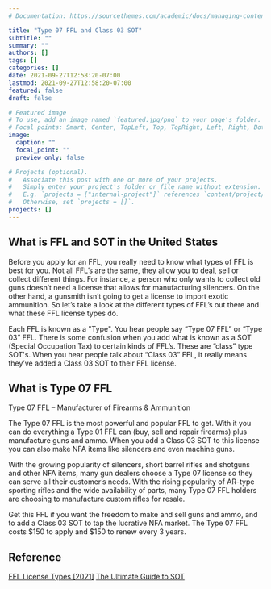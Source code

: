 ```yaml
---
# Documentation: https://sourcethemes.com/academic/docs/managing-content/

title: "Type 07 FFL and Class 03 SOT"
subtitle: ""
summary: ""
authors: []
tags: []
categories: []
date: 2021-09-27T12:58:20-07:00
lastmod: 2021-09-27T12:58:20-07:00
featured: false
draft: false

# Featured image
# To use, add an image named `featured.jpg/png` to your page's folder.
# Focal points: Smart, Center, TopLeft, Top, TopRight, Left, Right, BottomLeft, Bottom, BottomRight.
image:
  caption: ""
  focal_point: ""
  preview_only: false

# Projects (optional).
#   Associate this post with one or more of your projects.
#   Simply enter your project's folder or file name without extension.
#   E.g. `projects = ["internal-project"]` references `content/project/deep-learning/index.md`.
#   Otherwise, set `projects = []`.
projects: []
---
```


## What is FFL and SOT in the United States

Before you apply for an FFL, you really need to know what types of FFL is best for you. Not all FFL’s are the same, they allow you to deal, sell or collect different things. For instance, a person who only wants to collect old guns doesn’t need a license that allows for manufacturing silencers. On the other hand, a gunsmith isn’t going to get a license to import exotic ammunition. So let’s take a look at the different types of FFL’s out there and what these FFL license types do.

Each FFL is known as a "Type". You hear people say “Type 07 FFL” or “Type 03” FFL. There is some confusion when you add what is known as a SOT (Special Occupation Tax) to certain kinds of FFL’s. These are “class” type SOT's. When you hear people talk about “Class 03” FFL, it really means they’ve added a Class 03 SOT to their FFL license.

## What is Type 07 FFL

Type 07 FFL – Manufacturer of Firearms & Ammunition

The Type 07 FFL is the most powerful and popular FFL to get. With it you can do everything a Type 01 FFL can (buy, sell and repair firearms) plus manufacture guns and ammo. When you add a Class 03 SOT to this license you can also make NFA items like silencers and even machine guns.

With the growing popularity of silencers, short barrel rifles and shotguns and other NFA items, many gun dealers choose a Type 07 license so they can serve all their customer’s needs. With the rising popularity of AR-type sporting rifles and the wide availability of parts, many Type 07 FFL holders are choosing to manufacture custom rifles for resale.

Get this FFL if you want the freedom to make and sell guns and ammo, and to add a Class 03 SOT to tap the lucrative NFA market. The Type 07 FFL costs $150 to apply and $150 to renew every 3 years.

## Reference

[FFL License Types \[2021\]](https://www.ffl123.com/types-of-ffl-licenses/)
[The Ultimate Guide to SOT](https://www.ffl123.com/the-ultimate-guide-to-sot/)
